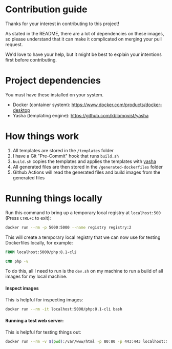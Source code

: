 # Contribution guide
Thanks for your interest in contributing to this project!

As stated in the README, there are a lot of dependencies on these images, so please understand that it can make it complicated on merging your pull request.

We'd love to have your help, but it might be best to explain your intentions first before contributing.

# Project dependencies
You must have these installed on your system.
* Docker (container system): https://www.docker.com/products/docker-desktop
* Yasha (templating engine): https://github.com/kblomqvist/yasha

# How things work
1. All templates are stored in the `/templates` folder
1. I have a Git "Pre-Commit" hook that runs `build.sh`
1. `build.sh` copies the templates and applies the templates with [yasha](https://github.com/kblomqvist/yasha)
1. All generated files are then stored in the `/generated-dockerfiles` folder
1. Github Actions will read the generated files and build images from the generated files

# Running things locally
Run this command to bring up a temporary local registry at `localhost:500` (Press `CTRL+C` to exit):
```sh
docker run --rm -p 5000:5000 --name registry registry:2
```
This will create a temporary local registry that we can now use for testing Dockerfiles locally, for example:
```Dockerfile
FROM localhost:5000/php:8.1-cli

CMD php -v
```

To do this, all I need to run is the `dev.sh` on my machine to run a build of all images for my local machine.

#### Inspect images
This is helpful for inspecting images:
```sh
docker run --rm -it localhost:5000/php:8.1-cli bash
```

#### Running a test web server:
This is helpful for testing things out:
```sh
docker run --rm -v $(pwd):/var/www/html -p 80:80 -p 443:443 localhost:5000/php:8.1-fpm-nginx
```